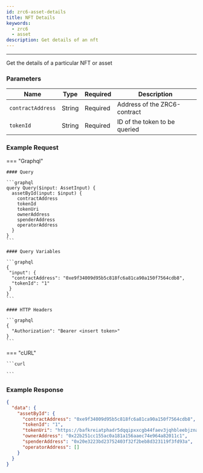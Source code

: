 ```yaml
---
id: zrc6-asset-details
title: NFT Details
keywords:
  - zrc6
  - asset
description: Get details of an nft
---
```


---

<!-- markdownlint-disable -->

Get the details of a particular NFT or asset

### Parameters

| Name              | Type   | Required | Description                   |
| ----------------- | ------ | -------- | ----------------------------- |
| `contractAddress` | String | Required | Address of the ZRC6-contract  |
| `tokenId`         | String | Required | ID of the token to be queried |

### Example Request

=== "Graphql"

    #### Query

    ```graphql
    query Query($input: AssetInput) {
      assetById(input: $input) {
        contractAddress
        tokenId
        tokenUri
        ownerAddress
        spenderAddress
        operatorAddress
      }
    }
    ```

    #### Query Variables

    ```graphql
    {
     "input": {
      "contractAddress": "0xe9f34009d95b5c818fc6a81ca90a150f7564cdb8",
      "tokenId": "1"
     }
    }
    ```

    #### HTTP Headers

    ```graphql
    {
      "Authorization": "Bearer <insert token>"
    }
    ```

=== "cURL"

    ```curl

    ```

### Example Response

```json
{
  "data": {
    "assetById": {
      "contractAddress": "0xe9f34009d95b5c818fc6a81ca90a150f7564cdb8",
      "tokenId": "1",
      "tokenUri": "https://bafkreiatphadr5dqqipxxcgb44faev3jqhbleebjzna6nxxlg53dmyqg3q.ipfs.nftstorage.link",
      "ownerAddress": "0x22b251cc155ac0a181a156aaec74e964a82011c1",
      "spenderAddress": "0x20e3223bd23752403f32f2beb8d323119f3fd93a",
      "operatorAddress": []
    }
  }
}
```
